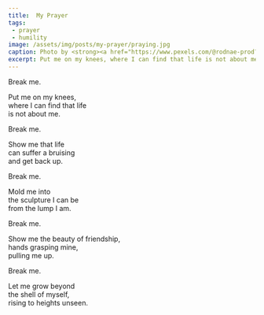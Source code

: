 ```yaml
---
title:  My Prayer
tags:
 - prayer
 - humility
image: /assets/img/posts/my-prayer/praying.jpg
caption: Photo by <strong><a href="https://www.pexels.com/@rodnae-prod?utm_content=attributionCopyText&utm_medium=referral&utm_source=pexels">RODNAE Productions</a></strong> from <strong><a href="https://www.pexels.com/photo/man-love-people-table-5875442/?utm_content=attributionCopyText&utm_medium=referral&utm_source=pexels">Pexels</a></strong>
excerpt: Put me on my knees, where I can find that life is not about me.
---
```


Break me.

Put me on my knees, <br />
where I can find that life <br />
is not about me.

Break me.

Show me that life <br />
can suffer a bruising <br />
and get back up.

Break me.

Mold me into <br />
the sculpture I can be <br />
from the lump I am.

Break me.

Show me the beauty of friendship, <br />
hands grasping mine, <br />
pulling me up.

Break me.

Let me grow beyond <br />
the shell of myself, <br />
rising to heights unseen.

